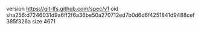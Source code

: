 version https://git-lfs.github.com/spec/v1
oid sha256:d7246031d9a6ff2f6a36be50a270712ed7b0d6d6f4251841d9488cef385f326a
size 4671
